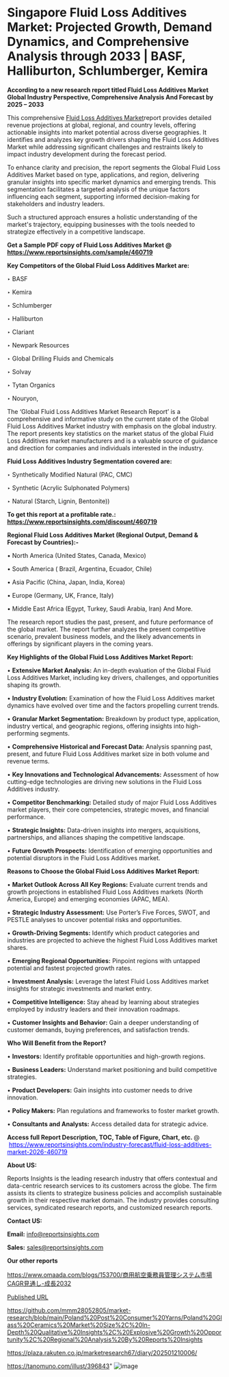 # Singapore Fluid Loss Additives Market: Projected Growth, Demand Dynamics, and Comprehensive Analysis through 2033 | BASF, Halliburton, Schlumberger, Kemira

<strong>According to a new research report titled Fluid Loss Additives Market Global Industry Perspective, Comprehensive Analysis And Forecast by 2025 – 2033</strong>

This comprehensive <a href=https://www.reportsinsights.com/sample/460719>Fluid Loss Additives Market</a>report provides detailed revenue projections at global, regional, and country levels, offering actionable insights into market potential across diverse geographies. It identifies and analyzes key growth drivers shaping the Fluid Loss Additives Market while addressing significant challenges and restraints likely to impact industry development during the forecast period.

To enhance clarity and precision, the report segments the Global Fluid Loss Additives Market based on type, applications, and region, delivering granular insights into specific market dynamics and emerging trends. This segmentation facilitates a targeted analysis of the unique factors influencing each segment, supporting informed decision-making for stakeholders and industry leaders.

Such a structured approach ensures a holistic understanding of the market's trajectory, equipping businesses with the tools needed to strategize effectively in a competitive landscape.

<strong>Get a Sample PDF copy of Fluid Loss Additives Market </strong><strong>@<a href=https://www.reportsinsights.com/sample/460719 style=color:#0000ff;> https://www.reportsinsights.com/sample/460719</a></strong></font>

<strong>Key Competitors of the Global Fluid Loss Additives Market are:</strong>

‣ BASF

‣ Kemira

‣ Schlumberger

‣ Halliburton

‣ Clariant

‣ Newpark Resources

‣ Global Drilling Fluids and Chemicals

‣ Solvay

‣ Tytan Organics

‣ Nouryon,

The ‘Global Fluid Loss Additives Market Research Report’ is a comprehensive and informative study on the current state of the Global Fluid Loss Additives Market industry with emphasis on the global industry. The report presents key statistics on the market status of the global Fluid Loss Additives market manufacturers and is a valuable source of guidance and direction for companies and individuals interested in the industry.

<strong>Fluid Loss Additives Industry Segmentation covered are:</strong>

‣ Synthetically Modified Natural (PAC, CMC)

‣ Synthetic (Acrylic Sulphonated Polymers)

‣ Natural (Starch, Lignin, Bentonite))

<strong>To get this report at a profitable rate.: <a href=https://www.reportsinsights.com/discount/460719 style=color:#0000ff;>https://www.reportsinsights.com/discount/460719</a></strong></font>

<strong>Regional Fluid Loss Additives Market (Regional Output, Demand &amp; Forecast by Countries):-</strong>

• North America (United States, Canada, Mexico)

• South America ( Brazil, Argentina, Ecuador, Chile)

• Asia Pacific (China, Japan, India, Korea)

• Europe (Germany, UK, France, Italy)

• Middle East Africa (Egypt, Turkey, Saudi Arabia, Iran) And More.

The research report studies the past, present, and future performance of the global market. The report further analyzes the present competitive scenario, prevalent business models, and the likely advancements in offerings by significant players in the coming years.

<strong>Key Highlights of the Global Fluid Loss Additives Market Report:</strong>

• <strong>Extensive Market Analysis:</strong> An in-depth evaluation of the Global Fluid Loss Additives Market, including key drivers, challenges, and opportunities shaping its growth.

• <strong>Industry Evolution:</strong> Examination of how the Fluid Loss Additives market dynamics have evolved over time and the factors propelling current trends.

• <strong>Granular Market Segmentation:</strong> Breakdown by product type, application, industry vertical, and geographic regions, offering insights into high-performing segments.

• <strong>Comprehensive Historical and Forecast Data:</strong> Analysis spanning past, present, and future Fluid Loss Additives market size in both volume and revenue terms.

• <strong>Key Innovations and Technological Advancements:</strong> Assessment of how cutting-edge technologies are driving new solutions in the Fluid Loss Additives industry.

• <strong>Competitor Benchmarking:</strong> Detailed study of major Fluid Loss Additives market players, their core competencies, strategic moves, and financial performance.

• <strong>Strategic Insights:</strong> Data-driven insights into mergers, acquisitions, partnerships, and alliances shaping the competitive landscape.

• <strong>Future Growth Prospects:</strong> Identification of emerging opportunities and potential disruptors in the Fluid Loss Additives market.

<strong>Reasons to Choose the Global Fluid Loss Additives Market Report:</strong>

• <strong>Market Outlook Across All Key Regions:</strong> Evaluate current trends and growth projections in established Fluid Loss Additives markets (North America, Europe) and emerging economies (APAC, MEA).

• <strong>Strategic Industry Assessment:</strong> Use Porter’s Five Forces, SWOT, and PESTLE analyses to uncover potential risks and opportunities.

• <strong>Growth-Driving Segments:</strong> Identify which product categories and industries are projected to achieve the highest Fluid Loss Additives market shares.

• <strong>Emerging Regional Opportunities:</strong> Pinpoint regions with untapped potential and fastest projected growth rates.

• <strong>Investment Analysis:</strong> Leverage the latest Fluid Loss Additives market insights for strategic investments and market entry.

• <strong>Competitive Intelligence:</strong> Stay ahead by learning about strategies employed by industry leaders and their innovation roadmaps.

• <strong>Customer Insights and Behavior:</strong> Gain a deeper understanding of customer demands, buying preferences, and satisfaction trends.

<strong>Who Will Benefit from the Report?</strong>

• <strong>Investors:</strong> Identify profitable opportunities and high-growth regions.

• <strong>Business Leaders:</strong> Understand market positioning and build competitive strategies.

• <strong>Product Developers:</strong> Gain insights into customer needs to drive innovation.

• <strong>Policy Makers:</strong> Plan regulations and frameworks to foster market growth.

• <strong>Consultants and Analysts:</strong> Access detailed data for strategic advice.
</ul>
<strong>Access full Report Description, TOC, Table of Figure, Chart, etc. </strong>@  <a href=https://www.reportsinsights.com/industry-forecast/fluid-loss-additives-market-2026-460719 style=color:#0000ff;>https://www.reportsinsights.com/industry-forecast/fluid-loss-additives-market-2026-460719</a></font>

<strong><strong>About US</strong>:</strong>

Reports Insights is the leading research industry that offers contextual and data-centric research services to its customers across the globe. The firm assists its clients to strategize business policies and accomplish sustainable growth in their respective market domain. The industry provides consulting services, syndicated research reports, and customized research reports.

<strong>Contact US:</strong>

<p class=""""><b>Email:</b> <a href=mailto:info@reportsinsights.com>info@reportsinsights.com</a></p>
<p class=""""><b>Sales:</b> <a href=mailto:sales@reportsinsights.com>sales@reportsinsights.com</a></p>

<strong>Our other reports</strong>

<a href=https://www.omaada.com/blogs/153700/商用航空乗務員管理システム市場CAGR見通し-成長2032>https://www.omaada.com/blogs/153700/商用航空乗務員管理システム市場CAGR見通し-成長2032</a>

<a href=Published URL>Published URL</a>

<a href=https://github.com/mmm28052805/market-research/blob/main/Poland%20Post%20Consumer%20Yarns/Poland%20Glass%20Ceramics%20Market%20Size%2C%20In-Depth%20Qualitative%20Insights%2C%20Explosive%20Growth%20Opportunity%2C%20Regional%20Analysis%20By%20Reports%20Insights>https://github.com/mmm28052805/market-research/blob/main/Poland%20Post%20Consumer%20Yarns/Poland%20Glass%20Ceramics%20Market%20Size%2C%20In-Depth%20Qualitative%20Insights%2C%20Explosive%20Growth%20Opportunity%2C%20Regional%20Analysis%20By%20Reports%20Insights</a>

<a href=https://plaza.rakuten.co.jp/marketresearch67/diary/202501210006/>https://plaza.rakuten.co.jp/marketresearch67/diary/202501210006/</a>

<a href=https://tanomuno.com/illust/396843>https://tanomuno.com/illust/396843</a>"
![image](https://github.com/user-attachments/assets/b67b76e4-59d1-458c-9a76-34aa8e9e9f19)

